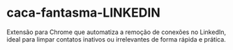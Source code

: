 # caca-fantasma-LINKEDIN
Extensão para Chrome que automatiza a remoção de conexões no LinkedIn, ideal para limpar contatos inativos ou irrelevantes de forma rápida e prática.
